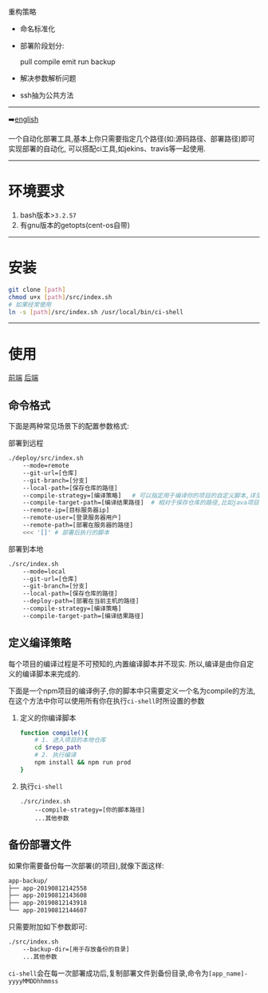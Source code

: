 重构策略

- 命名标准化
- 部署阶段划分:

    pull
    compile
    emit
    run
    backup
- 解决参数解析问题
- ssh抽为公共方法

---

➡️[english](README.en.md)

一个自动化部署工具,基本上你只需要指定几个路径(如:源码路径、部署路径)即可实现部署的自动化, 可以搭配ci工具,如jekins、travis等一起使用.

---

# 环境要求

1. bash版本>`3.2.57`
2. 有gnu版本的getopts(cent-os自带)

---

# 安装

```bash
git clone [path]
chmod u+x [path]/src/index.sh
# 如果经常使用
ln -s [path]/src/index.sh /usr/local/bin/ci-shell
```

---

# 使用

[前端](https://github.com/light0x00/blog-ui)
[后端](https://github.com/light0x00/blog-api)

## 命令格式

下面是两种常见场景下的配置参数格式:

部署到远程

```bash
./deploy/src/index.sh
    --mode=remote
    --git-url=[仓库]
    --git-branch=[分支]
    --local-path=[保存仓库的路径]
    --compile-strategy=[编译策略]   # 可以指定用于编译你的项目的自定义脚本,详见下文.
    --compile-target-path=[编译结果路径]  # 相对于保存仓库的路径,比如java项目一般是target(聚合项目输入子模块的路径),前端一般为dist
    --remote-ip=[目标服务器ip] 
    --remote-user=[登录服务器用户] 
    --remote-path=[部署在服务器的路径]
    <<< '[]' # 部署后执行的脚本
```

部署到本地

```bash
./src/index.sh 
    --mode=local 
    --git-url=[仓库]
    --git-branch=[分支]
    --local-path=[保存仓库的路径]
    --deploy-path=[部署在当前主机的路径]
    --compile-strategy=[编译策略]
    --compile-target-path=[编译结果路径] 

```


## 定义编译策略

每个项目的编译过程是不可预知的,内置编译脚本并不现实. 所以,编译是由你自定义的编译脚本来完成的. 

下面是一个npm项目的编译例子,你的脚本中只需要定义一个名为compile的方法,在这个方法中你可以使用所有你在执行`ci-shell`时所设置的参数

1. 定义的你编译脚本

    ```bash
    function compile(){
        # 1. 进入项目的本地仓库
        cd $repo_path
        # 2. 执行编译
        npm install && npm run prod
    }
    ```

2. 执行`ci-shell`

    ```
    ./src/index.sh 
        --compile-strategy=[你的脚本路径]
        ...其他参数
    ```

## 备份部署文件

如果你需要备份每一次部署(的项目),就像下面这样:

```txt
app-backup/
├── app-20190812142558
├── app-20190812143608
├── app-20190812143918
└── app-20190812144607
```

只需要附加如下参数即可:

```txt
./src/index.sh 
    --backup-dir=[用于存放备份的目录]
    ...其他参数
```

`ci-shell`会在每一次部署成功后,复制部署文件到备份目录,命令为`[app_name]-yyyyMMDDhhmmss`
